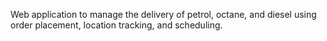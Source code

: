 Web application to manage the delivery of petrol, octane, and diesel using order placement, location tracking, and scheduling. 
